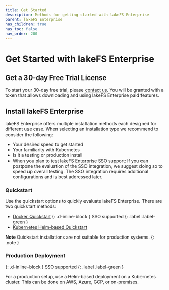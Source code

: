 ```yaml
---
title: Get Started
description: Methods for getting started with lakeFS Enterprise
parent: lakeFS Enterprise
has_children: true
has_toc: false
nav_order: 200
---
```


# Get Started with lakeFS Enterprise

## Get a 30-day Free Trial License

To start your 30-day free trial, please [contact us](https://lakefs.io/contact-sales/). You will be granted with a token that
allows downloading and using lakeFS Enterprise paid features.

## Install lakeFS Enterprise

lakeFS Enterprise offers multiple installation methods each designed for different use case. When selecting an installation type we recommend to consider the following:
* Your desired speed to get started
* Your familiarity with Kubernetes
* Is it a testing or production install
* When you plan to test lakeFS Enterprise SSO support: If you can postpone the evaluation of the SSO integration, we suggest doing so to speed up overall testing. The SSO integration requires additional configurations and is best addressed later.

### Quickstart

Use the quickstart options to quickly evaluate lakeFS Enterprise. There are two quickstart methods:
* [Docker Quickstart](quickstart.md#docker-quickstart)
{: .d-inline-block }
SSO supported
{: .label .label-green }
* [Kubernetes Helm-based Quickstart](quickstart.md#kubernetes-helm-chart-quickstart)

**Note**
Quickstart installations are not suitable for production systems.
{: .note }

### Production Deployment
{: .d-inline-block }
SSO supported
{: .label .label-green }

For a production setup, use a Helm-based deployment on a Kubernetes cluster. This can be done on AWS, Azure, GCP, or on-premises.
